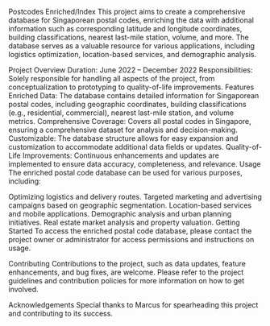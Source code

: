 Postcodes Enriched/Index
This project aims to create a comprehensive database for Singaporean postal codes, enriching the data with additional information such as corresponding latitude and longitude coordinates, building classifications, nearest last-mile station, volume, and more. The database serves as a valuable resource for various applications, including logistics optimization, location-based services, and demographic analysis.

Project Overview
Duration: June 2022 – December 2022
Responsibilities: Solely responsible for handling all aspects of the project, from conceptualization to prototyping to quality-of-life improvements.
Features
Enriched Data: The database contains detailed information for Singaporean postal codes, including geographic coordinates, building classifications (e.g., residential, commercial), nearest last-mile station, and volume metrics.
Comprehensive Coverage: Covers all postal codes in Singapore, ensuring a comprehensive dataset for analysis and decision-making.
Customizable: The database structure allows for easy expansion and customization to accommodate additional data fields or updates.
Quality-of-Life Improvements: Continuous enhancements and updates are implemented to ensure data accuracy, completeness, and relevance.
Usage
The enriched postal code database can be used for various purposes, including:

Optimizing logistics and delivery routes.
Targeted marketing and advertising campaigns based on geographic segmentation.
Location-based services and mobile applications.
Demographic analysis and urban planning initiatives.
Real estate market analysis and property valuation.
Getting Started
To access the enriched postal code database, please contact the project owner or administrator for access permissions and instructions on usage.

Contributing
Contributions to the project, such as data updates, feature enhancements, and bug fixes, are welcome. Please refer to the project guidelines and contribution policies for more information on how to get involved.


Acknowledgements
Special thanks to Marcus for spearheading this project and contributing to its success.

